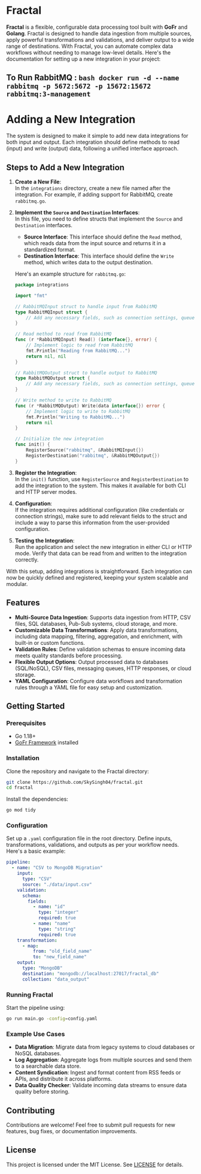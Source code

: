 # Fractal

**Fractal** is a flexible, configurable data processing tool built with **GoFr** and **Golang**. Fractal is designed to handle data ingestion from multiple sources, apply powerful transformations and validations, and deliver output to a wide range of destinations. With Fractal, you can automate complex data workflows without needing to manage low-level details.
Here's the documentation for setting up a new integration in your project:

## To Run RabbitMQ :  ```bash docker run -d --name rabbitmq -p 5672:5672 -p 15672:15672 rabbitmq:3-management```

# Adding a New Integration

The system is designed to make it simple to add new data integrations for both input and output. Each integration should define methods to read (input) and write (output) data, following a unified interface approach.

## Steps to Add a New Integration

1. **Create a New File**:  
   In the `integrations` directory, create a new file named after the integration. For example, if adding support for RabbitMQ, create `rabbitmq.go`.

2. **Implement the `Source` and `Destination` Interfaces**:  
   In this file, you need to define structs that implement the `Source` and `Destination` interfaces.

   - **Source Interface**: This interface should define the `Read` method, which reads data from the input source and returns it in a standardized format.
   - **Destination Interface**: This interface should define the `Write` method, which writes data to the output destination.

   Here's an example structure for `rabbitmq.go`:

   ```go
   package integrations

   import "fmt"

   // RabbitMQInput struct to handle input from RabbitMQ
   type RabbitMQInput struct {
       // Add any necessary fields, such as connection settings, queues, etc.
   }

   // Read method to read from RabbitMQ
   func (r *RabbitMQInput) Read() (interface{}, error) {
       // Implement logic to read from RabbitMQ
       fmt.Println("Reading from RabbitMQ...")
       return nil, nil
   }

   // RabbitMQOutput struct to handle output to RabbitMQ
   type RabbitMQOutput struct {
       // Add any necessary fields, such as connection settings, queues, etc.
   }

   // Write method to write to RabbitMQ
   func (r *RabbitMQOutput) Write(data interface{}) error {
       // Implement logic to write to RabbitMQ
       fmt.Println("Writing to RabbitMQ...")
       return nil
   }

   // Initialize the new integration
   func init() {
       RegisterSource("rabbitmq", &RabbitMQInput{})
       RegisterDestination("rabbitmq", &RabbitMQOutput{})
   }
   ```

3. **Register the Integration**:  
   In the `init()` function, use `RegisterSource` and `RegisterDestination` to add the integration to the system. This makes it available for both CLI and HTTP server modes.

4. **Configuration**:  
   If the integration requires additional configuration (like credentials or connection strings), make sure to add relevant fields to the struct and include a way to parse this information from the user-provided configuration.

5. **Testing the Integration**:  
   Run the application and select the new integration in either CLI or HTTP mode. Verify that data can be read from and written to the integration correctly.


With this setup, adding integrations is straightforward. Each integration can now be quickly defined and registered, keeping your system scalable and modular.



## Features
- **Multi-Source Data Ingestion**: Supports data ingestion from HTTP, CSV files, SQL databases, Pub-Sub systems, cloud storage, and more.
- **Customizable Data Transformations**: Apply data transformations, including data mapping, filtering, aggregation, and enrichment, with built-in or custom functions.
- **Validation Rules**: Define validation schemas to ensure incoming data meets quality standards before processing.
- **Flexible Output Options**: Output processed data to databases (SQL/NoSQL), CSV files, messaging queues, HTTP responses, or cloud storage.
- **YAML Configuration**: Configure data workflows and transformation rules through a YAML file for easy setup and customization.

## Getting Started

### Prerequisites
- Go 1.18+
- [GoFr Framework](https://gofrframework.com) installed

### Installation
Clone the repository and navigate to the Fractal directory:

```bash
git clone https://github.com/SkySingh04/fractal.git
cd fractal
```

Install the dependencies:

```bash
go mod tidy
```

### Configuration
Set up a `.yaml` configuration file in the root directory. Define inputs, transformations, validations, and outputs as per your workflow needs. Here's a basic example:

```yaml
pipeline:
  - name: "CSV to MongoDB Migration"
    input:
      type: "CSV"
      source: "./data/input.csv"
    validation:
      schema:
        fields:
          - name: "id"
            type: "integer"
            required: true
          - name: "name"
            type: "string"
            required: true
    transformation:
      - map:
          from: "old_field_name"
          to: "new_field_name"
    output:
      type: "MongoDB"
      destination: "mongodb://localhost:27017/fractal_db"
      collection: "data_output"
```

### Running Fractal
Start the pipeline using:

```bash
go run main.go -config=config.yaml
```

### Example Use Cases
- **Data Migration**: Migrate data from legacy systems to cloud databases or NoSQL databases.
- **Log Aggregation**: Aggregate logs from multiple sources and send them to a searchable data store.
- **Content Syndication**: Ingest and format content from RSS feeds or APIs, and distribute it across platforms.
- **Data Quality Checker**: Validate incoming data streams to ensure data quality before storing.

## Contributing
Contributions are welcome! Feel free to submit pull requests for new features, bug fixes, or documentation improvements.

## License
This project is licensed under the MIT License. See [LICENSE](LICENSE) for details.
